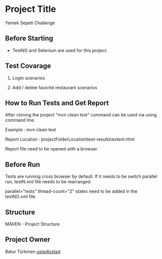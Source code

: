 # Project Title

Yemek Sepeti Challenge

## Before Starting

* TestNG and Selenium are used for this project.

## Test Covarage

1) Login scenarios

2) Add / delete favorite restaurant scenarios

## How to Run Tests and Get Report

After cloning the project "mvn clean test" command can be used via using command line.

Example : <projectFolderLocation> mvn clean test

Report Location :
projectFolderLocation\test-results\extent.html

Report file need to be opened with a browser.

## Before Run

Tests are running cross browser by default. If it needs to be switch parallel run, testN.xml file needs to be rearranged.

parallel="tests" thread-count="2" states need to be added in the testNG.xml file.

## Structure

MAVEN - Project Structure.

## Project Owner

Batur Türkmen [ustadlostad](https://github.com/ustadlostad)
